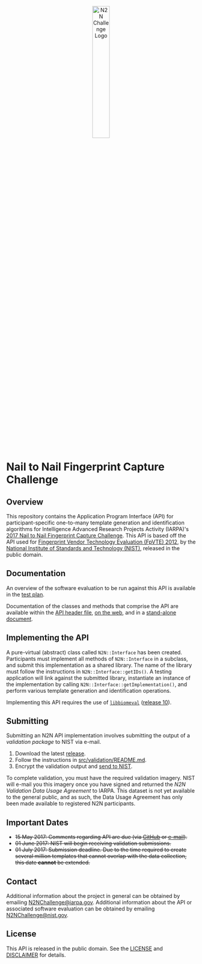 <p align="center"><img src="http://nigos.nist.gov:8080/nist/n2n_logo_white.svg.gz" title="N2N Challenge" alt="N2N Challenge Logo" width=30%"></p>

Nail to Nail Fingerprint Capture Challenge
==========================================

Overview
--------
This repository contains the Application Program Interface (API) for
participant-specific one-to-many template generation and identification
algorithms for Intelligence Advanced Research Projects Activity (IARPA)'s
[2017 Nail to Nail Fingerprint Capture Challenge](
https://www.iarpa.gov/challenges/n2n/n2n.html).
This API is based off the API used for
[Fingerprint Vendor Technology Evaluation (FpVTE) 2012](
https://www.nist.gov/itl/iad/image-group/fpvte-2012),
by the [National Institute of Standards and Technology (NIST)](
https://www.nist.gov/itl/iad/image-group), released in the public domain.

Documentation
-------------
An overview of the software evaluation to be run against this API is available
in the [test plan](
https://github.com/usnistgov/IARPA-N2N/blob/master/doc/testplan/testplan.pdf).

Documentation of the classes and methods that comprise the API are available
within the [API header file](
https://github.com/usnistgov/IARPA-N2N/blob/master/src/include/n2n.h),
[on the web](https://pages.nist.gov/IARPA-N2N), and in a [stand-alone document](
https://github.com/usnistgov/IARPA-N2N/blob/master/doc/n2n_api.pdf).

Implementing the API
--------------------
A pure-virtual (abstract) class called `N2N::Interface` has been created.
Participants must implement all methods of `N2N::Interface` in a subclass, and
submit this implementation as a shared library. The name of the library must
follow the instructions in `N2N::Interface::getIDs()`. A testing application
will link against the submitted library, instantiate an instance of the
implementation by calling `N2N::Interface::getImplementation()`, and perform
various template generation and identification operations.

Implementing this API requires the use of
[`libbiomeval`](https://github.com/usnistgov/BiometricEvaluation) ([release 10](
https://github.com/usnistgov/BiometricEvaluation/releases/tag/v10.0)).

Submitting
----------
Submitting an N2N API implementation involves submitting the output of a
*validation package* to NIST via e-mail.

  1. Download the latest [release](
     https://github.com/usnistgov/IARPA-N2N/releases).
  2. Follow the instructions in [src/validation/README.md](
     https://github.com/usnistgov/IARPA-N2N/blob/master/src/validation/README.md).
  3. Encrypt the validation output and [send to NIST](
     mailto:N2NChallenge@nist.gov).

To complete validation, you must have the required validation imagery. NIST will
e-mail you this imagery once you have signed and returned the *N2N Validation
Data Usage Agreement* to IARPA. This dataset is not yet available to the general
public, and as such, the Data Usage Agreement has only been made available to
registered N2N participants.

Important Dates
---------------
 * ~~15 May 2017:  Comments regarding API are due (via [GitHub](
                   https://github.com/usnistgov/IARPA-N2N/issues) or [e-mail](
                   mailto:N2NChallenge@nist.gov)).~~
 * ~~01 June 2017: NIST will begin receiving validation submissions.~~
 * ~~01 July 2017: Submission deadline. Due to the time required to create
                   several million templates that cannot overlap with the data
                   collection, this date **cannot** be extended.~~

Contact
-------
Additional information about the project in general can be obtained by emailing
N2NChallenge@iarpa.gov. Additional information about the API or associated
software evaluation can be obtained by emailing N2NChallenge@nist.gov.

License
-------
This API is released in the public domain. See the
[LICENSE](https://github.com/usnistgov/IARPA-N2N/blob/master/LICENSE.md) and
[DISCLAIMER](https://github.com/usnistgov/IARPA-N2N/blob/master/DISCLAIMER.md)
for details.
